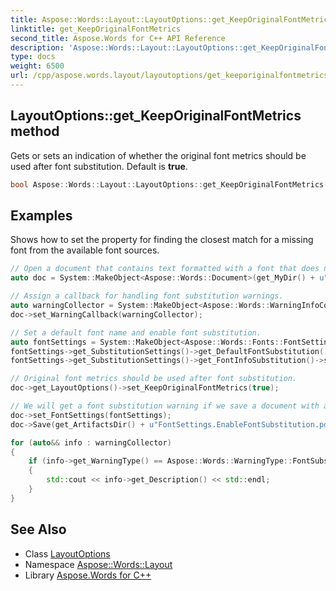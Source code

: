 ```yaml
---
title: Aspose::Words::Layout::LayoutOptions::get_KeepOriginalFontMetrics method
linktitle: get_KeepOriginalFontMetrics
second_title: Aspose.Words for C++ API Reference
description: 'Aspose::Words::Layout::LayoutOptions::get_KeepOriginalFontMetrics method. Gets or sets an indication of whether the original font metrics should be used after font substitution. Default is true in C++.'
type: docs
weight: 6500
url: /cpp/aspose.words.layout/layoutoptions/get_keeporiginalfontmetrics/
---
```

## LayoutOptions::get_KeepOriginalFontMetrics method


Gets or sets an indication of whether the original font metrics should be used after font substitution. Default is **true**.

```cpp
bool Aspose::Words::Layout::LayoutOptions::get_KeepOriginalFontMetrics() const
```


## Examples



Shows how to set the property for finding the closest match for a missing font from the available font sources. 
```cpp
// Open a document that contains text formatted with a font that does not exist in any of our font sources.
auto doc = System::MakeObject<Aspose::Words::Document>(get_MyDir() + u"Missing font.docx");

// Assign a callback for handling font substitution warnings.
auto warningCollector = System::MakeObject<Aspose::Words::WarningInfoCollection>();
doc->set_WarningCallback(warningCollector);

// Set a default font name and enable font substitution.
auto fontSettings = System::MakeObject<Aspose::Words::Fonts::FontSettings>();
fontSettings->get_SubstitutionSettings()->get_DefaultFontSubstitution()->set_DefaultFontName(u"Arial");
fontSettings->get_SubstitutionSettings()->get_FontInfoSubstitution()->set_Enabled(true);

// Original font metrics should be used after font substitution.
doc->get_LayoutOptions()->set_KeepOriginalFontMetrics(true);

// We will get a font substitution warning if we save a document with a missing font.
doc->set_FontSettings(fontSettings);
doc->Save(get_ArtifactsDir() + u"FontSettings.EnableFontSubstitution.pdf");

for (auto&& info : warningCollector)
{
    if (info->get_WarningType() == Aspose::Words::WarningType::FontSubstitution)
    {
        std::cout << info->get_Description() << std::endl;
    }
}
```

## See Also

* Class [LayoutOptions](../)
* Namespace [Aspose::Words::Layout](../../)
* Library [Aspose.Words for C++](../../../)
